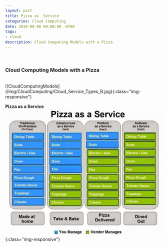 ```yaml
---
layout: post
title: Pizza as  Service
categories: Cloud Computing
date: 2018-08-08 09:00:00 -0700
tags:
- cloud
description: Cloud Computing Models with a Pizza
---
```

<br/>

###  Cloud Computing Models with a Pizza
                                
<br/>
![CloudComputingModels](/img/CloudComputing/Cloud_Service_Types_B.jpg){:class="img-responsive"}

<br/>


**Pizza as a Service**   
![Pizza as Service](/img/CloudComputing/Pizza_as_a_Service.jpg){:class="img-responsive"}
